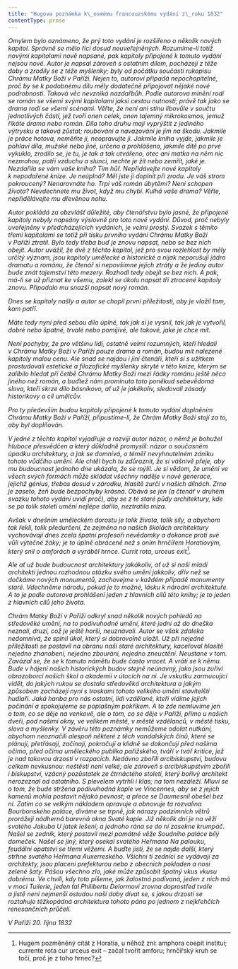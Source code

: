 ```yaml
---
title: "Hugova poznámka k\_osmému francouzskému vydání z\_roku 1832"
contentType: prose
---
```


_Omylem bylo oznámeno, že prý toto vydání je rozšířeno o několik nových kapitol. Správně se mělo říci dosud neuveřejněných. Rozumíme-li totiž novými kapitolami nově napsané, pak kapitoly připojené k tomuto vydání nejsou nové. Autor je napsal zároveň s ostatním dílem, pocházejí z téže doby a zrodily se z téže myšlenky; byly od počátku součástí rukopisu Chrámu Matky Boží v Paříži. Nejen to, autorovi připadá nepochopitelné, proč by se k podobnému dílu měly dodatečně připojovat nějaké nové podrobnosti. Taková věc nevzniká nazdařbůh. Podle autorova mínění rodí se román se všemi svými kapitolami jaksi cestou nutnosti; právě tak jako se drama rodí se všemi scénami. Věřte, že není ani stínu libovůle v součtu jednotlivých částí, jež tvoří onen celek, onen tajemný mikrokosmos, jemuž říkáte drama nebo román. Díla toho druhu mají vyprýštit z jediného výtrysku a taková zůstat; roubování a navazování je jim na škodu. Jakmile je práce hotova, neměňte ji, neopravujte ji. Jakmile kniha vyjde, jakmile je pohlaví díla, mužské nebo jiné, určeno a prohlášeno, jakmile dítě po prvé vykuklo, zrodilo se, je tu, je tak a tak utvářeno, otec ani matka na něm nic nezmohou, patří vzduchu a slunci, nechte je žít nebo zemřít, jaké je. Nezdařila se vám vaše kniha? Tím hůř. Nepřidávejte nové kapitoly k nepodařené knize. Je neúplná? Měl jste ji doplnit při zrodu. Je váš strom pokroucený? Nenarovnáte ho. Trpí váš román úbytěmi? Není schopen života? Nevdechnete mu život, když mu chybí. Kulhá vaše drama? Věřte, nepřidělávejte mu dřevěnou nohu._

_Autor pokládá za obzvlášť důležité, aby čtenářstvu bylo jasné, že připojené kapitoly nebyly napsány výslovně pro toto nové vydání. Důvod, proč nebyly uveřejněny v předcházejících vydáních, je velmi prostý. Svazek s těmito třemi kapitolami se totiž při tisku prvního vydání Chrámu Matky Boží v Paříži ztratil. Bylo tedy třeba buď je znovu napsat, nebo se bez nich obejít. Autor uvážil, že dvě z těchto kapitol, jež pro svou rozlehlost by měly určitý význam, jsou kapitoly umělecké a historické a nijak neporušují jádro dramatu a románu, že čtenář si nepovšimne jejich ztráty a že jediný autor bude znát tajemství této mezery. Rozhodl tedy obejít se bez nich. A pak, má-li se už přiznat ke všemu, zalekl se úkolu napsat tři ztracené kapitoly znovu. Připadalo mu snazší napsat nový román._

_Dnes se kapitoly našly a autor se chopil první příležitosti, aby je vložil tam, kam patří._

_Máte tedy nyní před sebou dílo úplné, tak jak si je vysnil, tak jak je vytvořil, dobré nebo špatné, trvalé nebo pomíjivé, ale takové, jaké je chce mít._

_Není pochyby, že pro většinu lidí, ostatně velmi rozumných, kteří hledali v Chrámu Matky Boží v Paříži pouze drama a román, budou mít nalezené kapitoly malou cenu. Ale snad se najdou i jiní čtenáři, kteří si s užitkem prostudovali estetické a filozofické myšlenky skryté v této knize, kterým se zalíbilo hledat při četbě Chrámu Matky Boží mezi řádky románu ještě něco jiného než román, a buďtež nám prominuta tato poněkud sebevědomá slova, kteří skrze dílo básníkovo, ať už je jakékoliv, sledovali zásady historikovy a cíl umělcův._

_Pro ty především budou kapitoly připojené k tomuto vydání doplněním Chrámu Matky Boží v Paříži, připustíme-li, že Chrám Matky Boží stojí za to, aby byl doplňován._

_V jedné z těchto kapitol vyjadřuje a rozvíjí autor názor, o němž je bohužel hluboce přesvědčen a který důkladně promyslil: názor o současném úpadku architektury, a jak se domnívá, o téměř nevyhnutelném zániku tohoto vůdčího umění. Ale chtěl bych tu zdůraznit, že si vášnivě přeje, aby mu budoucnost jednoho dne ukázala, že se mýlil. Je si vědom, že umění ve všech svých formách může skládat všechny naděje v nové generace, jejichž génius, třebas dosud v zárodku, hlasitě zurčí v našich dílnách. Zrno je zaseto, žeň bude bezpochyby krásná. Obává se jen (a čtenář v druhém svazku tohoto vydání uvidí proč), aby se z té staré půdy architektury, kde se po tolik století umění nejlépe dařilo, neztratila míza._

_Avšak v dnešním uměleckém dorostu je tolik života, tolik síly, a abychom tak řekli, tolik předurčení, že zejména na našich školách architektury vychovávají dnes zcela špatní profesoři nevědomky a dokonce proti své vůli výtečné žáky; je to úplně obráceně než s oním hrnčířem Horatiovým, který snil o amforách a vyráběl hrnce. Currit rota, urceus exit[^163]._

_Ale ať už bude budoucnost architektury jakákoliv, ať už si naši mladí architekti jednou rozhodnou otázku svého umění jakkoliv, dřív než se dočkáme nových monumentů, zachovejme v každém případě monumenty staré. Vdechněme národu, pokud je to možné, lásku k národní architektuře. A to je podle autorova prohlášení jeden z hlavních cílů této knihy; je to jeden z hlavních cílů jeho života._

_Chrám Matky Boží v Paříži odkryl snad několik nových pohledů na středověké umění, na to podivuhodné umění, které jedni až do dneška neznali, druzí, což je ještě horši, neuznávali. Autor se však zdaleka nedomnívá, že splnil úkol, který si dobrovolně uložil. Už při nejedné příležitosti se postavil na obranu naší staré architektury, kaceřoval hlasitě nejedno zhanobení, nejedno zbourání, nejedno zneuctění. Neustane v tom. Zavázal se, že se k tomuto námětu bude často vracet. A vrátí se k němu. Bude v hájení našich historických budov stejně neúnavný, jako jsou zuřiví obrazoborci našich škol a akademií v útocích na ni. Je vskutku zarmucující vidět, do jakých rukou se dostala středověká architektura a jakým způsobem zacházejí nyní s troskami tohoto velikého umění stavitelští hudlaři. Jaká hanba pro nás ostatní, lidi vzdělané, kteří vidíme jejich počínání a spokojujeme se poplašným pokřikem. A to zde nemluvíme jen o tom, co se děje na venkově, ale o tom, co se děje v Paříži, přímo u našich dveří, pod našimi okny, ve velikém městě, v městě vzdělanců, v městě tisku, slova a myšlenky. V závěru této poznámky nemůžeme odolat nutkání, abychom neoznačili alespoň některé z těch vandalských činů, které se plánují, přetřásají, začínají, pokračují a klidně se dokončují před našima očima, před očima uměleckého publika pařížského, tváří v tvář kritice, jež je nad takovou drzostí v rozpacích. Nedávno zbořili arcibiskupství, budovu celkem nevkusnou: neštěstí není velké; ale zároveň s arcibiskupstvím zbořili i biskupství, vzácný pozůstatek ze čtrnáctého století, který bořivý architekt nerozeznal od ostatního. S plevelem vytrhli i klas; na tom nezáleží. Mluví se o tom, že bude stržena podivuhodná kaple ve Vincennes, aby se z jejích kamenů mohla postavit nějaká pevnost; a přece se Daumesnil obešel bez ní. Zatím co se velkým nákladem opravuje a obnovuje ta rozvalina Bourbonského paláce, díváme se trpně, jak nárazy podzimních větrů prorážejí nádherná barevná okna Svaté kaple. Již několik dní je na věži svatého Jakuba U jatek lešení; a jednoho rána se do ní zasekne krumpáč. Našel se zedník, který postavil mezi památné věže Soudního paláce bílý domeček. Našel se jiný, který osekal svatého Heřmana Na palouku, feudální opatství se třemi věžemi. A buďte jisti, že se najde další, který strhne svatého Heřmana Auxerreského. Všichni ti zedníci se vydávají za architekty, jsou placeni prefekturou nebo z obecních pokladen a nosí zelené šaty. Pášou všechno zlo, jaké může způsobit špatný vkus vkusu dobrému. Ve chvíli, kdy toto píšeme, jak žalostná podívaná, jeden z nich má v moci Tuilerie, jeden ťal Philibertu Delormovi zrovna doprostřed tváře a jistě není nejmenší ostudou naší doby dívat se, s jakou drzostí se roztahuje těžkopádná architektura tohoto pána po jednom z nejkřeh­čích renesančních průčelí._

_V Paříži 20. října 1832_

[^163]: Hugem pozměněný citát z Horatia, u něhož zní: amphora coepit institui; currente rota cur urceus exit – začal tvořit amforu; hrnčířský kruh se točí, proč je z toho hrnec?
